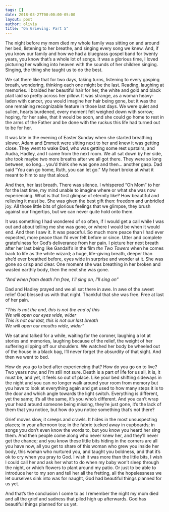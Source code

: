 ```yaml
---
tags: []
date: 2018-03-27T00:00:00-05:00
layout: post
author: olivia
title: "On Grieving: Part 5"
---
```


The night before my mom died my whole family was sitting on and around her bed, listening to her breathe, and singing every song we knew. And, if you know our family and how we had a bluegrass gospel band for twenty years, you know that’s a whole lot of songs. It was a glorious time, I loved picturing her walking into heaven with the sounds of her children singing. Singing, the thing she taught us to do the best.

We sat there like that for two days, taking turns, listening to every gasping breath, wondering, thinking each one might be the last. Reading, laughing at memories. I braided her beautiful hair for her, the white and gold and black plait laid so pretty across her pillow. It was strange, as a woman heavy-laden with cancer, you would imagine her hair being gone, but it was the one remaining recognizable feature in those last days. We were quiet and sullen, hearts burdened, every moment felt weighed down with sorrow; hoping, for her sake, that it would be soon, and she could go home to rest in the arms of the Father and be done with the ruckus this life had turned out to be for her.

It was late in the evening of Easter Sunday when she started breathing slower. Adam and Emmett were sitting next to her and knew it was getting close. They went to wake Dad, who was getting some rest upstairs, and Audra, Hadley, and I came from the next room. We all sat down by her side, she took maybe two more breaths after we all got there. They were so long between, so long... you’d think she was gone and then... another gasp. Dad said “You can go home, Ruth, you can let go.” My heart broke at what it meant to him to say that aloud.

And then, her last breath. There was silence. I whispered “Oh Mom” to her for the last time, my mind unable to imagine where or what she was now experiencing. What is that first glimpse of eternity like? How beautiful and relieving it must be. She was given the best gift then: freedom and unbridled joy. All those little bits of glorious feelings that we glimpse, they brush against our fingertips, but we can never quite hold onto them.

It was something I had wondered of so often, if I would get a call while I was out and about telling me she was gone, or where I would be when it would end. And then I saw it. It was peaceful. So much more peace than I had ever expected, more peace than I’d ever felt before or since. Utter and complete gratefulness for God’s deliverance from her pain. I picture her next breath after her last being like Gandalf’s in the film _the Two Towers_ when he comes back to life as the white wizard; a huge, life-giving breath, deeper than she’d ever breathed before, eyes wide in surprise and wonder at it. She was gone so crisp and clear. One moment she was breathing in her broken and wasted earthly body, then the next she was gone.

_“And when from death I’m free, I’ll sing on, I’ll sing on”_

Dad and Hadley prayed and we all sat there in awe. In awe of the sweet relief God blessed us with that night. Thankful that she was free. Free at last of her pain.

_“This is not the end, this is not the end of this  
We will open our eyes wide, wider  
This is not our last, this is not our last breath  
We will open our mouths wide, wider”_

We sat and talked for a while, waiting for the coroner, laughing a lot at stories and memories, laughing because of the relief, the weight of her suffering slipping off our shoulders. We watched her body be wheeled out of the house in a black bag, I’ll never forget the absurdity of that sight. And then we went to bed.

How do you go to bed after experiencing that? How do you go on to live? Two years now, and I’m still not sure. Death is a part of life for us all, it is, it must be, and yet, it feels so out of place. Like your bed shifting sideways in the night and you can no longer walk around your room from memory but you have to look at everything again and get used to how many steps it is to the door and which angle towards the light switch. Everything is different, yet the same; it’s all the same, it’s you who’s different. And you can’t wrap your head around someone being missing, they’re just gone, it’s the lack of them that you notice, but how do you notice something that’s not there?

Grief moves slow, it creeps and crawls. It hides in the most unsuspecting places; in your afternoon tea; in the fabric tucked away in cupboards; in songs you don’t even know the words to, but you know you heard her sing them. And then people come along who never knew her, and they’ll never get the chance; and you know these little bits hiding in the corners are all you have now, all you get to share of this woman who grew you inside her body, this woman who nurtured you, and taught you boldness, and that it’s ok to cry when you pray to God. I wish it was more than the little bits, I wish I could call her and ask her what to do when my baby won’t sleep through the night, or which flowers to plant around my patio. Or just to be able to introduce her to my son and tell her all the fretting, all the hopelessness we let ourselves sink into was for naught, God had beautiful things planned for us yet.

And that’s the conclusion I come to as I remember the night my mom died and all the grief and sadness that piled high up afterwards. God has beautiful things planned for us yet.
